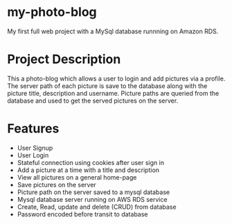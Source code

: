 # my-photo-blog
My first full web project with a MySql database runnning on Amazon RDS.

# Project Description
This a photo-blog which allows a user to login and add pictures via a profile. The server path of each picture is save to the database along with the picture title, description and username. Picture paths are queried from the database and used to get the served pictures on the server. 

# Features
<ul>
  <li> User Signup
  <li> User Login
  <li> Stateful connection using cookies after user sign in
  <li> Add a picture at a time with a title and description
  <li> View all pictures on a general home-page
  <li> Save pictures on the server
  <li> Picture path on the server saved to a mysql database
  <li> Mysql database server running on AWS RDS service
  <li> Create, Read, update and delete (CRUD) from database
  <li> Password encoded before transit to database
</ul>
